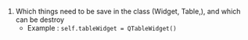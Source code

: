 1. Which things need to be save in the class (Widget, Table,), and which can be destroy
    - Example : `self.tableWidget = QTableWidget()`